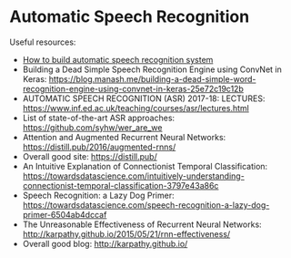 # Automatic Speech Recognition


Useful resources:

* [How to build automatic speech recognition system](http://llcao.net/blog/columbiae6489/2017/02/23/How-to-build-ASR-system.html) 
* Building a Dead Simple Speech Recognition Engine using ConvNet in Keras: https://blog.manash.me/building-a-dead-simple-word-recognition-engine-using-convnet-in-keras-25e72c19c12b
* AUTOMATIC SPEECH RECOGNITION (ASR) 2017-18: LECTURES: https://www.inf.ed.ac.uk/teaching/courses/asr/lectures.html
* List of state-of-the-art ASR approaches: https://github.com/syhw/wer_are_we
* Attention and Augmented Recurrent Neural Networks: https://distill.pub/2016/augmented-rnns/
* Overall good site: https://distill.pub/
* An Intuitive Explanation of Connectionist Temporal Classification: https://towardsdatascience.com/intuitively-understanding-connectionist-temporal-classification-3797e43a86c
* Speech Recognition: a Lazy Dog Primer: https://towardsdatascience.com/speech-recognition-a-lazy-dog-primer-6504ab4dccaf
* The Unreasonable Effectiveness of Recurrent Neural Networks: http://karpathy.github.io/2015/05/21/rnn-effectiveness/
* Overall good blog: http://karpathy.github.io/